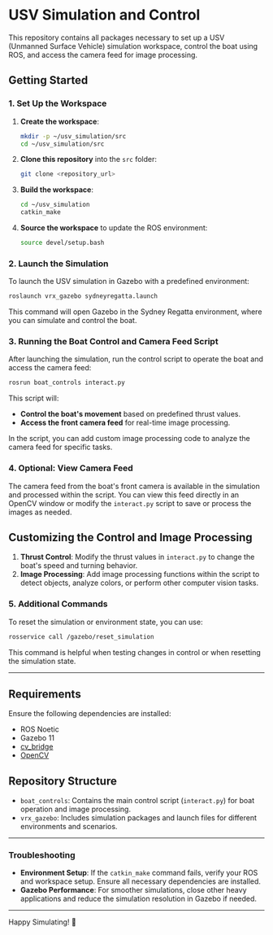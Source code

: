 
# USV Simulation and Control

This repository contains all packages necessary to set up a USV (Unmanned Surface Vehicle) simulation workspace, control the boat using ROS, and access the camera feed for image processing. 

## Getting Started

### 1. Set Up the Workspace

1. **Create the workspace**:
   ```bash
   mkdir -p ~/usv_simulation/src
   cd ~/usv_simulation/src
   ```

2. **Clone this repository** into the `src` folder:
   ```bash
   git clone <repository_url>
   ```

3. **Build the workspace**:
   ```bash
   cd ~/usv_simulation
   catkin_make
   ```

4. **Source the workspace** to update the ROS environment:
   ```bash
   source devel/setup.bash
   ```

### 2. Launch the Simulation

To launch the USV simulation in Gazebo with a predefined environment:

```bash
roslaunch vrx_gazebo sydneyregatta.launch
```

This command will open Gazebo in the Sydney Regatta environment, where you can simulate and control the boat.

### 3. Running the Boat Control and Camera Feed Script

After launching the simulation, run the control script to operate the boat and access the camera feed:

```bash
rosrun boat_controls interact.py
```

This script will:
- **Control the boat's movement** based on predefined thrust values.
- **Access the front camera feed** for real-time image processing.

In the script, you can add custom image processing code to analyze the camera feed for specific tasks.

### 4. Optional: View Camera Feed

The camera feed from the boat's front camera is available in the simulation and processed within the script. You can view this feed directly in an OpenCV window or modify the `interact.py` script to save or process the images as needed.

## Customizing the Control and Image Processing

1. **Thrust Control**: Modify the thrust values in `interact.py` to change the boat's speed and turning behavior.
2. **Image Processing**: Add image processing functions within the script to detect objects, analyze colors, or perform other computer vision tasks.

### 5. Additional Commands

To reset the simulation or environment state, you can use:
```bash
rosservice call /gazebo/reset_simulation
```

This command is helpful when testing changes in control or when resetting the simulation state.

---

## Requirements

Ensure the following dependencies are installed:
- ROS Noetic
- Gazebo 11
- [cv_bridge](http://wiki.ros.org/cv_bridge)
- [OpenCV](https://opencv.org/)

## Repository Structure

- `boat_controls`: Contains the main control script (`interact.py`) for boat operation and image processing.
- `vrx_gazebo`: Includes simulation packages and launch files for different environments and scenarios.

---

### Troubleshooting

- **Environment Setup**: If the `catkin_make` command fails, verify your ROS and workspace setup. Ensure all necessary dependencies are installed.
- **Gazebo Performance**: For smoother simulations, close other heavy applications and reduce the simulation resolution in Gazebo if needed.

---

Happy Simulating! 🎉